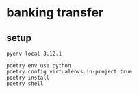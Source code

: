 # banking transfer

## setup
```
pyenv local 3.12.1

poetry env use python
poetry config virtualenvs.in-project true
poetry install
poetry shell
```
